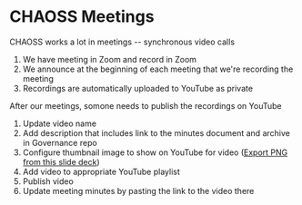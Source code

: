 # CHAOSS Meetings



CHAOSS works a lot in meetings -- synchronous video calls

1. We have meeting in Zoom and record in Zoom
2. We announce at the beginning of each meeting that we're recording the meeting
3. Recordings are automatically uploaded to YouTube as private 



After our meetings, somone needs to publish the recordings on YouTube

1. Update video name
2. Add description that includes link to the minutes document and archive in Governance repo
3. Configure thumbnail image to show on YouTube for video \([Export PNG from this slide deck](https://docs.google.com/presentation/d/18iRLlqSfZK_36S0pqACJ0i32BWbu01aXXLdtU1Op__M/edit#slide=id.p3)\)
4. Add video to appropriate YouTube playlist
5. Publish video
6. Update meeting minutes by pasting the link to the video there

